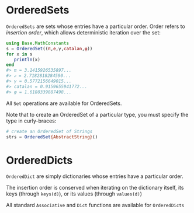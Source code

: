 # OrderedSets

`OrderedSets` are sets whose entries have a particular order. 
Order refers to *insertion order*, which allows deterministic 
iteration over the set:

```julia
using Base.MathConstants
s = OrderedSet((π,e,γ,catalan,φ))
for x in s
   println(x)
end
#> π = 3.1415926535897...
#> ℯ = 2.7182818284590...
#> γ = 0.5772156649015...
#> catalan = 0.9159655941772...
#> φ = 1.6180339887498...
```
All `Set` operations are available for OrderedSets.

Note that to create an OrderedSet of a particular type, you must 
specify the type in curly-braces:

```julia
# create an OrderedSet of Strings
strs = OrderedSet{AbstractString}()
```
# OrderedDicts 
`OrderedDict` are simply dictionaries whose entries have a particular
order. 

The insertion order is conserved when iterating on the dictionary itself,
its keys (through `keys(d)`), or its values (through `values(d)`)

All standard `Associative` and `Dict` functions are available for `OrderedDicts`
